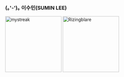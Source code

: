 ### (｡'-')｡ 이수민(SUMIN LEE) 
<div style="display: flex, height:180px">
<img align="center" src="https://github-readme-streak-stats.herokuapp.com/?user=minsu111&theme=light" alt="mystreak" style="height:180px"/>
<img align="center" align="center" style="height:180px"  src="https://github-readme-stats.vercel.app/api/top-langs?username=minsu111&show_icons=true&locale=en&layout=compact" alt="Rizingblare" /> 
</div>


<!--
**minsu111/minsu111** is a ✨ _special_ ✨ repository because its `README.md` (this file) appears on your GitHub profile.

Here are some ideas to get you started:

- 🔭 I’m currently working on ...
- 🌱 I’m currently learning ...
- 👯 I’m looking to collaborate on ...
- 🤔 I’m looking for help with ...
- 💬 Ask me about ...
- 📫 How to reach me: ...
- 😄 Pronouns: ...
- ⚡ Fun fact: ...
-->
